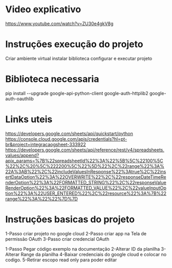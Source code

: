 # Video explicativo
https://www.youtube.com/watch?v=ZU30e4gkV8g


# Instruções execução do projeto
Criar ambiente virtual
instalar biblioteca
configurar e executar projeto

# Biblioteca necessaria
pip install --upgrade google-api-python-client google-auth-httplib2 google-auth-oauthlib

# Links uteis
https://developers.google.com/sheets/api/quickstart/python
https://console.cloud.google.com/apis/credentials?hl=pt-br&project=integracaogsheet-333922
https://developers.google.com/sheets/api/reference/rest/v4/spreadsheets.values/append?apix_params=%7B%22spreadsheetId%22%3A%22%5B%5C%22100%5C%22%2C%20%5C%222200%5C%22%5D%22%2C%22range%22%3A%22A%3AB%22%2C%22includeValuesInResponse%22%3Atrue%2C%22insertDataOption%22%3A%22OVERWRITE%22%2C%22responseDateTimeRenderOption%22%3A%22FORMATTED_STRING%22%2C%22responseValueRenderOption%22%3A%22FORMATTED_VALUE%22%2C%22valueInputOption%22%3A%22USER_ENTERED%22%2C%22resource%22%3A%7B%22range%22%3A%22%22%7D%7D


# Instruções basicas do projeto
1-Passo criar projeto no google cloud
2-Passo criar app na Tela de permissão OAuth
3-Passo criar credencial OAuth

1-Passo Pegar código exemplo na documentação
2-Alterar ID da planilha
3-Alterar Range da planilha
4-Baixar credenciais do google cloud e colocar no codigo.
5-Retirar escopo read only para poder editar